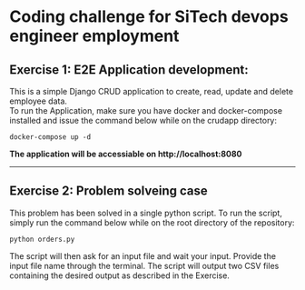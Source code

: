 # Coding challenge for SiTech devops engineer employment



## Exercise 1: E2E Application development:

This is a simple Django CRUD application to create, read, update and delete employee data.   
To run the Application, make sure you have docker and docker-compose installed and issue the command below while on the crudapp directory: 

```
docker-compose up -d
```

**The application will be accessiable on  http://localhost:8080**

---

## Exercise 2: Problem solveing case

This problem has been solved in a single python script. To run the script, simply run the command below while on the root directory of the repository:
```
python orders.py
```
The script will then ask for an input file and wait your input. Provide the input file name through the terminal. The script will output two CSV files containing the desired output as described in the Exercise.
